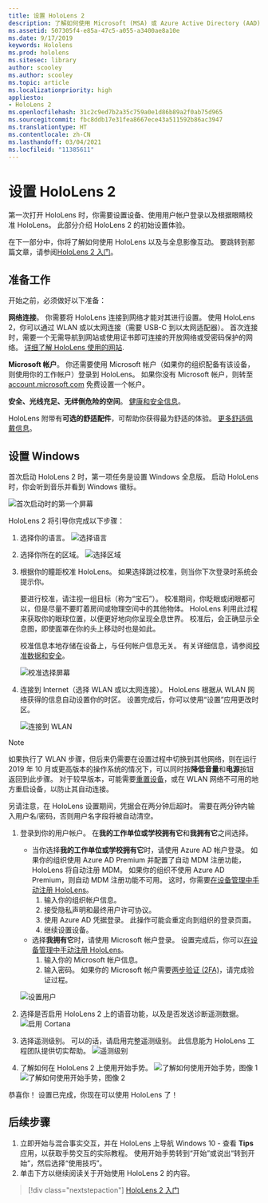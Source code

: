 ```yaml
---
title: 设置 HoloLens 2
description: 了解如何使用 Microsoft (MSA) 或 Azure Active Directory (AAD) 帐户首次通过 Wi-Fi 网络设置 HoloLens 2。
ms.assetid: 507305f4-e85a-47c5-a055-a3400ae8a10e
ms.date: 9/17/2019
keywords: Hololens
ms.prod: hololens
ms.sitesec: library
author: scooley
ms.author: scooley
ms.topic: article
ms.localizationpriority: high
appliesto:
- HoloLens 2
ms.openlocfilehash: 31c2c9ed7b2a35c759a0e1d86b89a2f0ab75d965
ms.sourcegitcommit: fbc8ddb17e31fea8667ece43a511592b86ac3947
ms.translationtype: HT
ms.contentlocale: zh-CN
ms.lasthandoff: 03/04/2021
ms.locfileid: "11385611"
---
```

# <a name="set-up-your-hololens-2"></a>设置 HoloLens 2

第一次打开 HoloLens 时，你需要设置设备、使用用户帐户登录以及根据眼睛校准 HoloLens。  此部分介绍 HoloLens 2 的初始设置体验。

在下一部分中，你将了解如何使用 HoloLens 以及与全息影像互动。 要跳转到那篇文章，请参阅[HoloLens 2 入门](hololens2-basic-usage.md)。

## <a name="before-you-start"></a>准备工作

开始之前，必须做好以下准备：

**网络连接**。 你需要将 HoloLens 连接到网络才能对其进行设置。 使用 HoloLens 2，你可以通过 WLAN 或以太网连接（需要 USB-C 到以太网适配器）。 首次连接时，需要一个无需导航到网站或使用证书即可连接的开放网络或受密码保护的网络。 [详细了解 HoloLens 使用的网站](hololens-offline.md).

**Microsoft 帐户**。 你还需要使用 Microsoft 帐户（如果你的组织配备有该设备，则使用你的工作帐户）登录到 HoloLens。 如果你没有 Microsoft 帐户，则转至 [account.microsoft.com](https://account.microsoft.com) 免费设置一个帐户。

**安全、光线充足、无绊倒危险的空间**。 [健康和安全信息](https://go.microsoft.com/fwlink/p/?LinkId=746661)。

HoloLens 附带有**可选的舒适配件**，可帮助你获得最为舒适的体验。 [更多舒适佩戴信息](hololens2-setup.md#adjust-fit)。

## <a name="set-up-windows"></a>设置 Windows

首次启动 HoloLens 2 时，第一项任务是设置 Windows 全息版。  启动 HoloLens 时，你会听到音乐并看到 Windows 徽标。

![首次启动时的第一个屏幕](images/01-magic-moment.png)

HoloLens 2 将引导你完成以下步骤：

1. 选择你的语言。
    ![选择语言](images/04-language.png)

1. 选择你所在的区域。
    ![选择区域](images/05-region.png)

1. 根据你的瞳距校准 HoloLens。  如果选择跳过校准，则当你下次登录时系统会提示你。

    要进行校准，请注视一组目标（称为“宝石”）。 校准期间，你眨眼或闭眼都可以，但是尽量不要盯着房间或物理空间中的其他物体。 HoloLens 利用此过程来获取你的眼球位置，以便更好地向你呈现全息世界。 校准后，会正确显示全息图，即使面罩在你的头上移动时也是如此。

    校准信息本地存储在设备上，与任何帐户信息无关。 有关详细信息，请参阅[校准数据和安全](hololens-calibration.md#calibration-data-and-security)。

    ![校准选择屏幕](images/06-et-corners.png)

1. 连接到 Internet（选择 WLAN 或以太网连接）。
     HoloLens 根据从 WLAN 网络获得的信息自动设置你的时区。 设置完成后，你可以使用“设置”应用更改时区。

    ![连接到 WLAN](images/11-network.png)
> [!NOTE] 
> 如果执行了 WLAN 步骤，但后来仍需要在设置过程中切换到其他网络，则在运行 2019 年 10 月或更高版本的操作系统的情况下，可以同时按**降低音量**和**电源**按钮返回到此步骤。 对于较早版本，可能需要[重置设备](hololens-recovery.md)，或在 WLAN 网络不可用的地方重启设备，以防止其自动连接。
> 
> 另请注意，在 HoloLens 设置期间，凭据会在两分钟后超时。 需要在两分钟内输入用户名/密码，否则用户名字段将被自动清空。

1. 登录到你的用户帐户。 在**我的工作单位或学校拥有它**和**我拥有它**之间选择。
    - 当你选择**我的工作单位或学校拥有它**时，请使用 Azure AD 帐户登录。 如果你的组织使用 Azure AD Premium 并配置了自动 MDM 注册功能，HoloLens 将自动注册 MDM。 如果你的组织不使用 Azure AD Premium，则自动 MDM 注册功能不可用。 这时，你需要[在设备管理中手动注册 HoloLens](hololens-enroll-mdm.md#different-ways-to-enroll)。
        1. 输入你的组织帐户信息。
        1. 接受隐私声明和最终用户许可协议。
        1. 使用 Azure AD 凭据登录。 此操作可能会重定向到组织的登录页面。
        1. 继续设置设备。
    - 选择**我拥有它**时，请使用 Microsoft 帐户登录。 设置完成后，你可以[在设备管理中手动注册 HoloLens](hololens-enroll-mdm.md#different-ways-to-enroll)。
        1. 输入你的 Microsoft 帐户信息。
        2. 输入密码。 如果你的 Microsoft 帐户需要[两步验证 (2FA)](https://blogs.technet.microsoft.com/microsoft_blog/2013/04/17/microsoft-account-gets-more-secure/)，请完成验证过程。

    ![设置用户](images/13-device-owner.png)

1. 选择是否启用 HoloLens 2 上的语音功能，以及是否发送诊断遥测数据。
    ![启用 Cortana](images/22-do-more-with-voice.png)

1. 选择遥测级别。 可以的话，请启用完整遥测级别。 此信息能为 HoloLens 工程团队提供切实帮助。
     ![遥测级别](images/24-telemetry.png)

1. 了解如何在 HoloLens 2 上使用开始手势。
     ![了解如何使用开始手势，图像 1](images/26-01-startmenu-learning.png) ![了解如何使用开始手势，图像 2](images/26-02-startmenu-learning.png)

恭喜你！  设置已完成，你现在可以使用 HoloLens 了！

## <a name="next-steps"></a>后续步骤

1. 立即开始与混合事实交互，并在 HoloLens 上导航 Windows 10 - 查看 **Tips** 应用，以获取手势交互的实际教程。 使用开始手势转到“开始”或说出“转到开始”，然后选择“使用技巧”。 
1. 单击下方以继续阅读关于开始使用 HoloLens 2 的内容。

> [!div class="nextstepaction"]
> [HoloLens 2 入门](hololens2-basic-usage.md)
